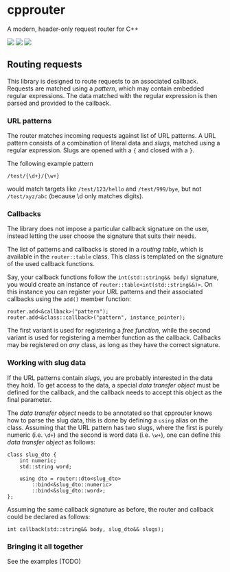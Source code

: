 # cpprouter
A modern, header-only request router for C++

![](https://github.com/omartijn/cpprouter/workflows/ubuntu-latest/badge.svg)
![](https://github.com/omartijn/cpprouter/workflows/macos-latest/badge.svg)
![](https://github.com/omartijn/cpprouter/workflows/windows-latest/badge.svg)

## Routing requests

This library is designed to route requests to an associated callback. Requests are matched
using a _pattern_, which may contain embedded regular expressions. The data matched with the
regular expression is then parsed and provided to the callback.

### URL patterns

The router matches incoming requests against list of URL patterns. A URL pattern consists
of a combination of literal data and _slugs_, matched using a regular expression. Slugs are
 opened with a `{` and closed with a `}`.

The following example pattern

`/test/{\d+}/{\w+}`

would match targets like `/test/123/hello` and `/test/999/bye`, but not `/test/xyz/abc` (because
\d only matches digits).

### Callbacks

The library does not impose a particular callback signature on the user, instead letting the user
choose the signature that suits their needs.

The list of patterns and callbacks is stored in a _routing table_, which is available in the
`router::table` class. This class is templated on the signature of the used callback functions.

Say, your callback functions follow the `int(std::string&& body)` signature, you would create
an instance of `router::table<int(std::string&&)>`. On this instance you can register your URL
patterns and their associated callbacks using the `add()` member function:

```
router.add<&callback>("pattern");
router.add<&class::callback>("pattern", instance_pointer);
```

The first variant is used for registering a _free function_, while the second variant is used
for registering a member function as the callback. Callbacks may be registered on _any_ class,
as long as they have the correct signature.

### Working with slug data

If the URL patterns contain _slugs_, you are probably interested in the data they hold. To get
access to the data, a special _data transfer object_ must be defined for the callback, and the
callback needs to accept this object as the final parameter.

The _data transfer object_ needs to be annotated so that cpprouter knows how to parse the slug
data, this is done by defining a `using` alias on the class. Assuming that the URL pattern has
two slugs, where the first is purely numeric (i.e. `\d+`) and the second is word data (i.e. `\w+`),
one can define this _data transfer object_ as follows:

```
class slug_dto {
    int numeric;
    std::string word;

    using dto = router::dto<slug_dto>
        ::bind<&slug_dto::numeric>
        ::bind<&slug_dto::word>;
};
```

Assuming the same callback signature as before, the router and callback could be declared as follows:

`int callback(std::string&& body, slug_dto&& slugs);`

### Bringing it all together

See the examples (TODO)

